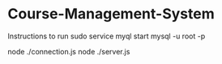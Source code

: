 # Course-Management-System

Instructions to run
sudo service myql start
mysql -u root -p

node ./connection.js
node ./server.js
